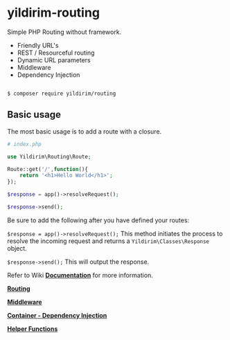 # yildirim-routing

Simple PHP Routing without framework.

- Friendly URL's
- REST / Resourceful routing
- Dynamic URL parameters
- Middleware
- Dependency Injection

```

$ composer require yildirim/routing

```

## Basic usage

The most basic usage is to add a route with a closure.

```php
# index.php

use Yildirim\Routing\Route;

Route::get('/',function(){
	return '<h1>Hello World</h1>';
});

$response = app()->resolveRequest();

$response->send();

```

Be sure to add the following after you have defined your routes:

`$response = app()->resolveRequest();`
This method initiates the process to resolve the incoming request and returns a `Yildirim\Classes\Response` object.

`$response->send();`
This will output the response.

Refer to Wiki **[Documentation](https://github.com/NadK2/yildirim-routing/wiki)** for more information.

**[Routing](https://github.com/NadK2/yildirim-routing/wiki/1.-Routing)**

**[Middleware](https://github.com/NadK2/yildirim-routing/wiki/2.-Middleware)**

**[Container - Dependency Injection](https://github.com/NadK2/yildirim-routing/wiki/3.-Dependency-Injection)**

**[Helper Functions](https://github.com/NadK2/yildirim-routing/wiki/Helper-Functions)**

